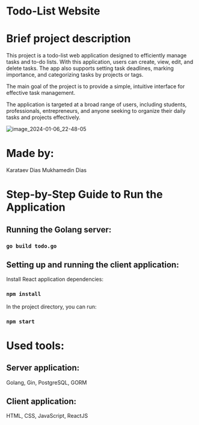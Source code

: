 # Todo-List Website

# Brief project description
This project is a todo-list web application designed to efficiently manage tasks and to-do lists. With this application, users can create, view, edit, and delete tasks. The app also supports setting task deadlines, marking importance, and categorizing tasks by projects or tags.

The main goal of the project is to provide a simple, intuitive interface for effective task management.

The application is targeted at a broad range of users, including students, professionals, entrepreneurs, and anyone seeking to organize their daily tasks and projects effectively.

![image_2024-01-06_22-48-05](https://github.com/diasKarataev/todo-app/assets/123745326/c3e4a5af-7d0e-4a65-bc65-24862acadf7a)

# Made by:
Karataev Dias
Mukhamedin Dias

# Step-by-Step Guide to Run the Application
## Running the Golang server:

### `go build todo.go`

## Setting up and running the client application:

Install React application dependencies:

### `npm install`
In the project directory, you can run:

### `npm start`

# Used tools:
## Server application:
Golang, Gin, PostgreSQL, GORM

## Client application:
HTML, CSS, JavaScript, ReactJS
